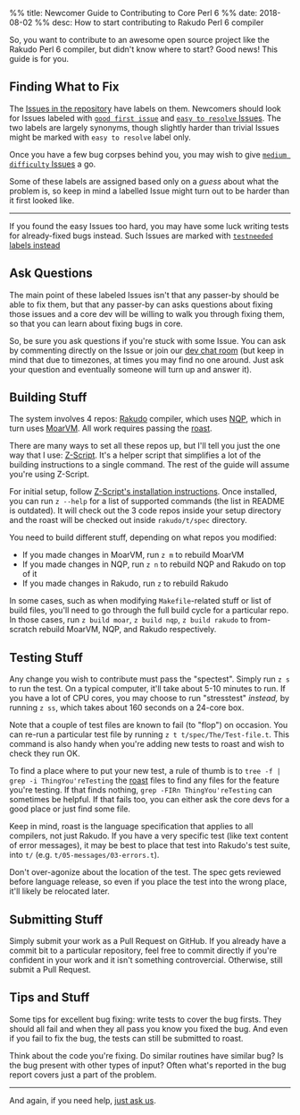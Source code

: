 %% title: Newcomer Guide to Contributing to Core Perl 6
%% date: 2018-08-02
%% desc: How to start contributing to Rakudo Perl 6 compiler

So, you want to contribute to an awesome open source project like the
Rakudo Perl&nbsp;6 compiler, but didn't know where to start? Good news! This guide
is for you.

## Finding What to Fix

The [Issues in the repository](https://github.com/rakudo/rakudo/issues) have
labels on them. Newcomers should look for Issues labeled with
[`good first issue`](https://github.com/rakudo/rakudo/issues?q=is%3Aissue+is%3Aopen+label%3A%22good+first+issue%22)
and [`easy to resolve` Issues](https://github.com/rakudo/rakudo/issues?q=is%3Aissue+is%3Aopen+label%3A%22easy+to+resolve%22).
The two labels are largely synonyms, though slightly harder than trivial Issues
might be marked with `easy to resolve` label only.

Once you have a few bug corpses behind you, you may wish to give
[`medium difficulty` Issues](https://github.com/rakudo/rakudo/issues?q=is%3Aissue+is%3Aopen+label%3A%22medium+difficulty%22) a go.

Some of these labels are assigned based only on a *guess* about what the
problem is, so keep in mind a labelled Issue might turn out to be harder than
it first looked like.

----

If you found the easy Issues too hard, you may have some luck writing tests
for already-fixed bugs instead. Such Issues are marked with
[`testneeded` labels instead](https://github.com/rakudo/rakudo/issues?q=is%3Aopen+is%3Aissue+label%3Atestneeded)


## Ask Questions

The main point of these labeled Issues isn't that any passer-by should be able
to fix them, but that any passer-by can asks questions about fixing those
issues and a core dev will be willing to walk you through fixing them, so that
you can learn about fixing bugs in core.

So, be sure you ask questions if you're stuck with some Issue. You can ask by
commenting directly on the Issue or join our [dev chat room](https://perl6.org/irc-dev) (but keep in mind that due to timezones, at times you may find no one around. Just ask your question and eventually someone will turn up and answer it).

## Building Stuff

The system involves 4 repos: [Rakudo](https://github.com/rakudo/rakudo/) compiler, which uses [NQP](https://github.com/perl6/nqp/), which in turn uses
[MoarVM](https://github.com/MoarVM/MoarVM/). All work requires passing
the [roast](https://github.com/perl6/roast/).

There are many ways to set all these repos up, but I'll tell you just the one
way that I use: [Z-Script](https://github.com/zoffixznet/z). It's a helper
script that simplifies a lot of the building instructions to a single command.
The rest of the guide will assume you're using Z-Script.

For initial setup, follow [Z-Script's installation instructions](https://github.com/zoffixznet/z#z-script). Once installed, you can run `z --help` for a list
of supported commands (the list in README is outdated). It will check out
the 3 code repos inside your setup directory and the roast will be checked
out inside `rakudo/t/spec` directory.

You need to build different stuff, depending on what repos you modified:

- If you made changes in MoarVM, run `z m` to rebuild MoarVM
- If you made changes in NQP, run `z n` to rebuild NQP and Rakudo on top of it
- If you made changes in Rakudo, run `z` to rebuild Rakudo

In some cases, such as when modifying `Makefile`-related stuff or list of
build files, you'll need to go through the full build cycle for a particular
repo. In those cases, run `z build moar`, `z build nqp`, `z build rakudo`
to from-scratch rebuild MoarVM, NQP, and Rakudo respectively.

## Testing Stuff

Any change you wish to contribute must pass the "spectest". Simply run
`z s` to run the test. On a typical computer, it'll take about 5-10 minutes to
run. If you have a lot of CPU cores, you may choose to run "stresstest" *instead,* by running `z ss`, which takes about 160 seconds on a 24-core box.

Note that a couple of test files are known to fail (to "flop") on occasion.
You can re-run a particular test file by running `z t t/spec/The/Test-file.t`.
This command is also handy when you're adding new tests to roast and wish
to check they run OK.

To find a place where to put your new test, a rule of thumb is to `tree -f | grep -i ThingYou'reTesting` the [roast](https://github.com/perl6/roast/) files to find any files for
the feature you're testing. If that finds nothing, `grep -FIRn ThingYou'reTesting` can sometimes be helpful. If that fails too, you can either ask the core devs for a good place or just find some file.

Keep in mind, roast is the language specification that applies to all
compilers, not just Rakudo. If you have a very specific test (like text content of error messages), it may be best to place that test into Rakudo's
test suite, into `t/` (e.g. `t/05-messages/03-errors.t`).

Don't over-agonize about the location of the test. The spec gets reviewed
before language release, so even if you place the test into the wrong place,
it'll likely be relocated later.

## Submitting Stuff

Simply submit your work as a Pull Request on GitHub. If you already have a
commit bit to a particular repository, feel free to commit directly if you're
confident in your work and it isn't something controvercial. Otherwise, still
submit a Pull Request.

## Tips and Stuff

Some tips for excellent bug fixing: write tests to cover the bug firsts. They should all fail and when they all pass you know you fixed the bug. And even if you fail to fix the bug, the tests can still be submitted to roast.

Think about the code you're fixing. Do similar routines have similar bug?
Is the bug present with other types of input? Often what's reported in the
bug report covers just a part of the problem.


--------

And again, if you need help, [just ask us](https://perl6.org/irc-dev).
